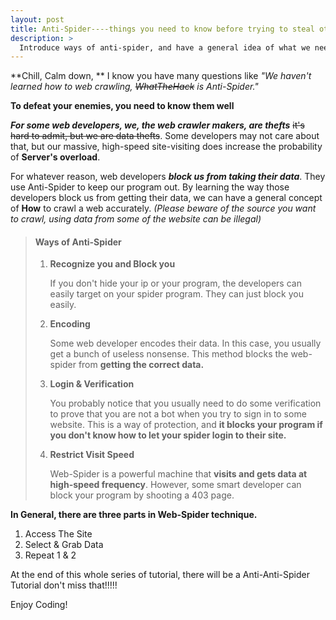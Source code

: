 ```yaml
---
layout: post
title: Anti-Spider----things you need to know before trying to steal other people's data
description: >
  Introduce ways of anti-spider, and have a general idea of what we need to do in web-Spider
---
```


**Chill, Calm down, ** I know you have many questions like *"We haven't learned how to web crawling, ~~WhatTheHack~~ is Anti-Spider."* 

 **To defeat your enemies, you need to know them well**

***For some web developers, we, the web crawler makers, are thefts*** ~~it's hard to admit, but we are data thefts~~. Some developers may not care about that, but our massive, high-speed site-visiting does increase the probability of **Server's overload**.

For whatever reason, web developers ***block us from taking their data***. They use Anti-Spider to keep our program out. By learning the way those developers block us from getting their data, we can have a general concept of **How** to crawl a web accurately. *(Please beware of the source you want to crawl, using data from some of the website can be illegal)*   

> #### Ways of Anti-Spider
>
> 1. **Recognize you and Block you**
>
>    If you don't hide your ip or your program, the developers can easily target on your spider program. They can just block you easily.
>
> 2. **Encoding**
>
>    Some web developer encodes their data. In this case, you usually get a bunch of useless nonsense. This method blocks the web-spider from **getting the correct data.**	 
>
> 3. **Login & Verification**
>
>    You probably notice that you usually need to do some verification to prove that you are not a bot when you try to sign in to some website. This is a way of protection, and **it blocks your program if you don't know how to let your spider login to their site.**
>
> 4. **Restrict Visit Speed**
>
>    Web-Spider is a powerful machine that **visits and gets data at high-speed frequency**. However, some smart developer can block your program by shooting a 403 page.

**In General, there are three parts in Web-Spider technique.**

1. Access The Site
2. Select & Grab Data
3. Repeat 1 & 2 

At the end of this whole series of tutorial, there will be a Anti-Anti-Spider Tutorial don't miss that!!!!!

Enjoy Coding!

